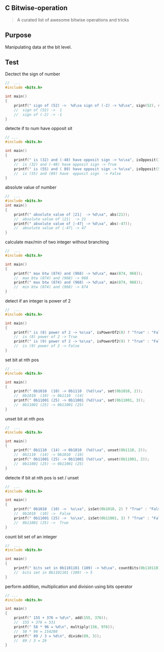 ## C Bitwise-operation

> A curated list of awesome bitwise operations and tricks

## Purpose
Manipulating data at the bit level.

## Test

Dectect the sign of number
```c
//  ...
#include <bits.h>

int main()
{
    printf(" sign of (52) ->  %d\xa sign of (-2) -> %d\xa", sign(52), sign(-2));
    //  sign of (52) ->  1
    //  sign of (-2) -> -1
}
```

detecte if to num have opposit sit
```c
// ...
#include <bits.h>

int main()
{
    printf(" is (32) and (-48) have opposit sign -> %s\xa", isOpposit(32, -48) ? "True" : "False");
    //  is (32) and (-48) have opposit sign -> True
    printf(" is (55) and ( 89) have opposit sign -> %s\xa", isOpposit(55, 86) ? "True" : "False");
    //  is (55) and (89) have  opposit sign  -> False
}
```

absolute value of number
```c
//  ...
#include <bits.h>
int main()
{
    printf(" absolute value of |21|  -> %d\xa", abs(21));
    //  absolute value of |21|  -> 21
    printf(" absolute value of |-47| -> %d\xa", abs(-47));
    //  absolute value of |-47| -> 47
}
```

calculate max/min of two integer without branching
```c
//  ...
#include <bits.h>

int main()
{
    printf(" max btw (874) and (968) -> %d\xa", max(874, 968));
    //  max btw (874) and (968) -> 968
    printf(" max btw (874) and (968) -> %d\xa", min(874, 968));
    //  min btw (874) and (968) -> 874
}
```

detect if an integer is power of 2
```c
//  ...
#include <bits.h>

int main()
{
    printf(" is (8) power of 2 -> %s\xa", isPowerOf2(8) ? "True" : "False");
    //  is (8) power of 2 -> True
    printf(" is (9) power of 2 -> %s\xa", isPowerOf2(9) ? "True" : "False");
    //  is (9) power of 2 -> False
}
```


set bit at nth pos
```c
//  ...
#include <bits.h>

int main()
{
    printf(" 0b1010  (10) -> 0b1110  (%d)\xa", set(0b1010, 2));
    //  0b1010  (10) -> 0b1110  (14)
    printf(" 0b11001 (25) -> 0b11001 (%d)\xa", set(0b11001, 3));
    //  0b11001 (25) -> 0b11001 (25)
}
```


unset bit at nth pos
```c
//  ...
#include <bits.h>

int main()
{
    printf(" 0b1110  (14) -> 0b1010  (%d)\xa", unset(0b1110, 2));
    //  0b1110  (14) -> 0b1010  (10)
    printf(" 0b11001 (25) -> 0b11001 (%d)\xa", unset(0b11001, 2));
    //  0b11001 (25) -> 0b11001 (25)
}
```

detecte if bit at nth pos is set / unset
```c
//  ...
#include <bits.h>

int main()
{
    printf(" 0b1010  (10) ->  %s\xa", isSet(0b1010, 2) ? "True" : "False");
    //  0b1010  (10) ->  False
    printf(" 0b11001 (25) ->  %s\xa", isSet(0b11001, 3) ? "True" : "False");
    //  0b11001 (25) ->  True
}
```


count bit set of an integer
```c
//  ...
#include <bits.h>

int main()
{
    printf(" bits set in 0b1101101 (109) -> %d\xa", countBits(0b1101101));
    //  bits set in 0b1101101 (109) -> 5
}
```


perform addition, multiplication and division using bits operator
```c
// ...
#include <bits.h>

int main()
{
    printf(" 155 + 376 = %d\n", add(155, 376));
    //  155 + 376 = 531
    printf(" 58 * 96 = %d\n", multiply(158, 976));
    //  58 * 96 = 154208
    printf(" 89 / 3 = %d\n", divide(89, 3));
    //  89 / 3 = 29
}
```
